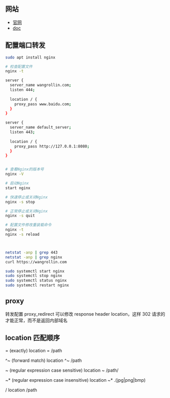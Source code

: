 
## 网站

- [官网](https://www.nginx.com/)
- [doc](https://nginx.org/en/)


## 配置端口转发

```bash
sudo apt install nginx

# 检查配置文件
nginx -t

server {
  server_name wangrollin.com;
  listen 444;
 
  location / {
    proxy_pass www.baidu.com;
  }
}

server {
  server_name default_server;
  listen 443;
 
  location / {
    proxy_pass http://127.0.0.1:8080;
  }
}


# 查看Nginx的版本号
nginx -V

# 启动Nginx
start nginx

# 快速停止或关闭Nginx
nginx -s stop

# 正常停止或关闭Nginx
nginx -s quit

# 配置文件修改重装载命令
nginx -t
nginx -s reload



netstat -anp | grep 443
netstat -anp | grep nginx
curl https://wangrollin.com

sudo systemctl start nginx 
sudo systemctl stop nginx 
sudo systemctl status nginx
sudo systemctl restart nginx

```

## proxy

转发配置 proxy_redirect 可以修改 response header location，这样 302 请求的才能正常，而不是返回内部域名

## location 匹配顺序

= (exactly)
location = /path

^~ (forward match)
location ^~ /path

~ (regular expression case sensitive)
location ~ /path/

~* (regular expression case insensitive)
location ~* .(jpg|png|bmp)

/
location /path